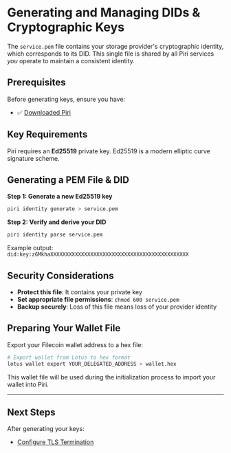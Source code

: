 # Generating and Managing DIDs & Cryptographic Keys

The `service.pem` file contains your storage provider's cryptographic identity, which corresponds to its DID. This single file is shared by all Piri services _you_ operate to maintain a consistent identity.

## Prerequisites

Before generating keys, ensure you have:
- ✅ [Downloaded Piri](./download.md)

## Key Requirements

Piri requires an **Ed25519** private key. Ed25519 is a modern elliptic curve signature scheme.

## Generating a PEM File & DID

**Step 1: Generate a new Ed25519 key**

```bash
piri identity generate > service.pem
```

**Step 2: Verify and derive your DID**

```bash
piri identity parse service.pem
```

Example output: `did:key:z6MkhaXXXXXXXXXXXXXXXXXXXXXXXXXXXXXXXXXXXXXXXXXXXXX`

## Security Considerations

- **Protect this file**: It contains your private key
- **Set appropriate file permissions**: `chmod 600 service.pem`
- **Backup securely**: Loss of this file means loss of your provider identity

## Preparing Your Wallet File

Export your Filecoin wallet address to a hex file:

```bash
# Export wallet from Lotus to hex format
lotus wallet export YOUR_DELEGATED_ADDRESS > wallet.hex
```

This wallet file will be used during the initialization process to import your wallet into Piri.

---

## Next Steps

After generating your keys:
- [Configure TLS Termination](./tls-termination.md)